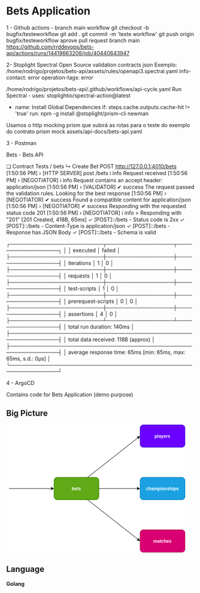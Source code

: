 # Bets Application

1 - Github actions - branch main workflow
git checkout -b bugfix/testeworkflow
git add .
git commit -m 'teste workflow'
git push origin bugfix/testeworkflow
aprove pull request branch main 
https://github.com/rrddevops/bets-api/actions/runs/14419663208/job/40440643947

2- Stoplight Spectral Open Source validation contracts json
Exemplo: /home/rodrigo/projetos/bets-api/assets/rules/openapi3.spectral.yaml
  info-contact: error
  operation-tags: error

/home/rodrigo/projetos/bets-api/.github/workflows/api-cycle.yaml
 Run Spectral
      - uses: stoplightio/spectral-action@latest

- name: Install Global Dependencies
        if: steps.cache.outputs.cache-hit != 'true'
        run: npm -g install @stoplight/prism-cli newman

Usamos o http mocking prism que subirá as rotas para o teste do exemplo do contrato
 prism mock assets/api-docs/bets-api.yaml 
 
3 - Postman

Bets - Bets API

❏ Contract Tests / bets
↳ Create Bet
  POST http://127.0.0.1:4010/bets [1:50:56 PM] › [HTTP SERVER] post /bets ℹ  info      Request received
[1:50:56 PM] ›     [NEGOTIATOR] ℹ  info      Request contains an accept header: application/json
[1:50:56 PM] ›     [VALIDATOR] ✔  success   The request passed the validation rules. Looking for the best response
[1:50:56 PM] ›     [NEGOTIATOR] ✔  success   Found a compatible content for application/json
[1:50:56 PM] ›     [NEGOTIATOR] ✔  success   Responding with the requested status code 201
[1:50:56 PM] ›     [NEGOTIATOR] ℹ  info      > Responding with "201"
[201 Created, 418B, 65ms]
  ✓  [POST]::/bets - Status code is 2xx
  ✓  [POST]::/bets - Content-Type is application/json
  ✓  [POST]::/bets - Response has JSON Body
  ✓  [POST]::/bets - Schema is valid

┌─────────────────────────┬──────────────────┬──────────────────┐
│                         │         executed │           failed │
├─────────────────────────┼──────────────────┼──────────────────┤
│              iterations │                1 │                0 │
├─────────────────────────┼──────────────────┼──────────────────┤
│                requests │                1 │                0 │
├─────────────────────────┼──────────────────┼──────────────────┤
│            test-scripts │                1 │                0 │
├─────────────────────────┼──────────────────┼──────────────────┤
│      prerequest-scripts │                0 │                0 │
├─────────────────────────┼──────────────────┼──────────────────┤
│              assertions │                4 │                0 │
├─────────────────────────┴──────────────────┴──────────────────┤
│ total run duration: 140ms                                     │
├───────────────────────────────────────────────────────────────┤
│ total data received: 118B (approx)                            │
├───────────────────────────────────────────────────────────────┤
│ average response time: 65ms [min: 65ms, max: 65ms, s.d.: 0µs] │
└───────────────────────────────────────────────────────────────┘

4 - ArgoCD

Contains code for Bets Application (demo purpose)

## Big Picture
![Big Picture](img/bets.png)

## Language
**Golang**